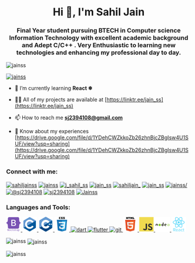 <h1 align="center">Hi 👋, I'm Sahil Jain</h1>
<h3 align="center">Final Year student pursuing BTECH in Computer science Information Technology with excellent academic background and Adept C/C++ . Very Enthusiastic to learning new technologies and enhancing my professional day to day.</h3>

<p align="left"> <img src="https://komarev.com/ghpvc/?username=jainss&label=Profile%20views&color=0e75b6&style=flat" alt="jainss" /> </p>

<p align="left"> <a href="https://github.com/ryo-ma/github-profile-trophy"><img src="https://github-profile-trophy.vercel.app/?username=jainss" alt="jainss" /></a> </p>

- 🌱 I’m currently learning **React ❄**

- 👨‍💻 All of my projects are available at [https://linktr.ee/jain_ss](https://linktr.ee/jain_ss)

- 📫 How to reach me **sj2394108@gmail.com**

- 📄 Know about my experiences [https://drive.google.com/file/d/1YDehCWZkkoZb26zhnBjcZBgIsw4U1SUF/view?usp=sharing](https://drive.google.com/file/d/1YDehCWZkkoZb26zhnBjcZBgIsw4U1SUF/view?usp=sharing)

<h3 align="left">Connect with me:</h3>
<p align="left">
<a href="https://twitter.com/sahiljainss" target="blank"><img align="center" src="https://raw.githubusercontent.com/rahuldkjain/github-profile-readme-generator/master/src/images/icons/Social/twitter.svg" alt="sahiljainss" height="30" width="40" /></a>
<a href="https://linkedin.com/in/jainss" target="blank"><img align="center" src="https://raw.githubusercontent.com/rahuldkjain/github-profile-readme-generator/master/src/images/icons/Social/linked-in-alt.svg" alt="jainss" height="30" width="40" /></a>
<a href="https://instagram.com/j_sahil_ss" target="blank"><img align="center" src="https://raw.githubusercontent.com/rahuldkjain/github-profile-readme-generator/master/src/images/icons/Social/instagram.svg" alt="j_sahil_ss" height="30" width="40" /></a>
<a href="https://www.codechef.com/users/jain_ss" target="blank"><img align="center" src="https://cdn.jsdelivr.net/npm/simple-icons@3.1.0/icons/codechef.svg" alt="jain_ss" height="30" width="40" /></a>
<a href="https://www.hackerrank.com/sahiljain_" target="blank"><img align="center" src="https://raw.githubusercontent.com/rahuldkjain/github-profile-readme-generator/master/src/images/icons/Social/hackerrank.svg" alt="sahiljain_" height="30" width="40" /></a>
<a href="https://codeforces.com/profile/jain_ss" target="blank"><img align="center" src="https://raw.githubusercontent.com/rahuldkjain/github-profile-readme-generator/master/src/images/icons/Social/codeforces.svg" alt="jain_ss" height="30" width="40" /></a>
<a href="https://www.leetcode.com/jainss/" target="blank"><img align="center" src="https://raw.githubusercontent.com/rahuldkjain/github-profile-readme-generator/master/src/images/icons/Social/leet-code.svg" alt="jainss/" height="30" width="40" /></a>
<a href="https://www.hackerearth.com/@sj2394108" target="blank"><img align="center" src="https://raw.githubusercontent.com/rahuldkjain/github-profile-readme-generator/master/src/images/icons/Social/hackerearth.svg" alt="@sj2394108" height="30" width="40" /></a>
<a href="https://auth.geeksforgeeks.org/user/sj2394108" target="blank"><img align="center" src="https://raw.githubusercontent.com/rahuldkjain/github-profile-readme-generator/master/src/images/icons/Social/geeks-for-geeks.svg" alt="sj2394108" height="30" width="40" /></a>
<a href="https://www.codingninjas.com/codestudio/profile/fe38543c-f86f-4797-89d2-5f36e5b476a5" target="blank"><img align="center" src="https://codingninjassrm.com/assets/img/Asset%203%20(2).png" alt="Jainss" height="30" width="40" /></a>
</p>

<h3 align="left">Languages and Tools:</h3>
<p align="left"> <a href="https://getbootstrap.com" target="_blank" rel="noreferrer"> <img src="https://raw.githubusercontent.com/devicons/devicon/master/icons/bootstrap/bootstrap-plain-wordmark.svg" alt="bootstrap" width="40" height="40"/> </a> <a href="https://www.cprogramming.com/" target="_blank" rel="noreferrer"> <img src="https://raw.githubusercontent.com/devicons/devicon/master/icons/c/c-original.svg" alt="c" width="40" height="40"/> </a> <a href="https://www.w3schools.com/cpp/" target="_blank" rel="noreferrer"> <img src="https://raw.githubusercontent.com/devicons/devicon/master/icons/cplusplus/cplusplus-original.svg" alt="cplusplus" width="40" height="40"/> </a> <a href="https://www.w3schools.com/css/" target="_blank" rel="noreferrer"> <img src="https://raw.githubusercontent.com/devicons/devicon/master/icons/css3/css3-original-wordmark.svg" alt="css3" width="40" height="40"/> </a> <a href="https://dart.dev" target="_blank" rel="noreferrer"> <img src="https://www.vectorlogo.zone/logos/dartlang/dartlang-icon.svg" alt="dart" width="40" height="40"/> </a> <a href="https://flutter.dev" target="_blank" rel="noreferrer"> <img src="https://www.vectorlogo.zone/logos/flutterio/flutterio-icon.svg" alt="flutter" width="40" height="40"/> </a> <a href="https://git-scm.com/" target="_blank" rel="noreferrer"> <img src="https://www.vectorlogo.zone/logos/git-scm/git-scm-icon.svg" alt="git" width="40" height="40"/> </a> <a href="https://www.w3.org/html/" target="_blank" rel="noreferrer"> <img src="https://raw.githubusercontent.com/devicons/devicon/master/icons/html5/html5-original-wordmark.svg" alt="html5" width="40" height="40"/> </a> <a href="https://developer.mozilla.org/en-US/docs/Web/JavaScript" target="_blank" rel="noreferrer"> <img src="https://raw.githubusercontent.com/devicons/devicon/master/icons/javascript/javascript-original.svg" alt="javascript" width="40" height="40"/> </a> <a href="https://nodejs.org" target="_blank" rel="noreferrer"> <img src="https://raw.githubusercontent.com/devicons/devicon/master/icons/nodejs/nodejs-original-wordmark.svg" alt="nodejs" width="40" height="40"/> </a> <a href="https://reactjs.org/" target="_blank" rel="noreferrer"> <img src="https://raw.githubusercontent.com/devicons/devicon/master/icons/react/react-original-wordmark.svg" alt="react" width="40" height="40"/> </a> </p>

<p><img align="left" src="https://github-readme-stats.vercel.app/api/top-langs?username=jainss&show_icons=true&locale=en&layout=compact" alt="jainss" /></p>

<p>&nbsp;<img align="center" src="https://github-readme-stats.vercel.app/api?username=jainss&show_icons=true&locale=en" alt="jainss" /></p>

<p><img align="center" src="https://github-readme-streak-stats.herokuapp.com/?user=jainss&" alt="jainss" /></p>
